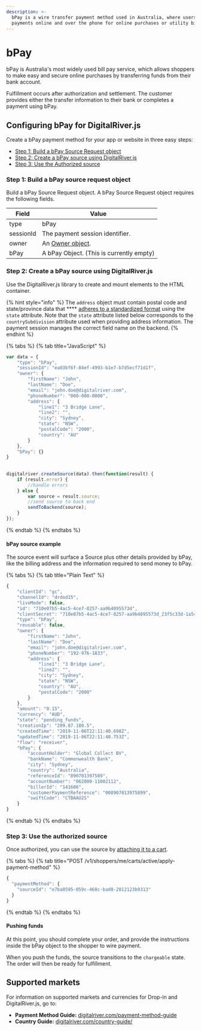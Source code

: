 ```yaml
---
description: >-
  bPay is a wire transfer payment method used in Australia, where users can make
  payments online and over the phone for online purchases or utility bills.
---
```


# bPay

bPay is Australia's most widely used bill pay service, which allows shoppers to make easy and secure online purchases by transferring funds from their bank account.

Fulfillment occurs after authorization and settlement. The customer provides either the transfer information to their bank or completes a payment using bPay.

## Configuring bPay for DigitalRiver.js

Create a bPay payment method for your app or website in three easy steps:‌

* [Step 1: Build a bPay Source Request object](bpay.md#step-1-build-a-bpay-source-request-object)
* [Step 2: Create a bPay source using DigitalRiver.js](bpay.md#step-2-create-a-bpay-source-using-digitalriver-js)
* [Step 3: Use the Authorized source](bpay.md#step-3-use-the-authorized-source)

### Step 1: Build a bPay source request object

Build a bPay Source Request object. A bPay Source Request object requires the following fields.

| Field     | Value                                                      |
| --------- | ---------------------------------------------------------- |
| type      | bPay                                                       |
| sessionId | The payment session identifier.                            |
| owner     | An [Owner object](common-payment-objects.md#owner-object). |
| bPay      | A bPay Object. (This is currently empty)                   |

### Step 2: Create a bPay source using DigitalRiver.js

Use the DigitalRiver.js library to create and mount elements to the HTML container.

{% hint style="info" %}
The `address` object must contain postal code and state/province data that **** [adheres to a standardized format](../../../../cart/creating-or-updating-a-cart/providing-address-information.md) using the `state` attribute. Note that the `state` attribute listed below corresponds to the `countrySubdivision` attribute used when providing address information. The payment session manages the correct field name on the backend.
{% endhint %}

{% tabs %}
{% tab title="JavaScript" %}
```javascript
var data = {
    "type": "bPay",
    "sessionId": "ea03bf6f-84ef-4993-b1e7-b7d5ecf71d1f",
    "owner": {
        "firstName": "John",
        "lastName": "Doe",
        "email": "john.doe@digitalriver.com",
        "phoneNumber": "000-000-0000",
        "address": {
            "line1": "3 Bridge Lane",
            "line2": "",
            "city": "Sydney",
            "state": "NSW",
            "postalCode": "2000",
            "country": "AU"
        }
    },
    "bPay": {}
}
 
  
digitalriver.createSource(data).then(function(result) {
    if (result.error) {
        //handle errors
    } else {
        var source = result.source;
        //send source to back end
        sendToBackend(source);
    }
});
```
{% endtab %}
{% endtabs %}

#### bPay source example

The source event will surface a Source plus other details provided by bPay, like the billing address and the information required to send money to bPay.

{% tabs %}
{% tab title="Plain Text" %}
```javascript
{
    "clientId": "gc",
    "channelId": "drdod15",
    "liveMode": false,
    "id": "710e07b5-4ac5-4ce7-8257-aa9b4095573d",
    "clientSecret": "710e07b5-4ac5-4ce7-8257-aa9b4095573d_23f5c33d-1a54-412d-9e4f-cd37dc424c8a",
    "type": "bPay",
    "reusable": false,
    "owner": {
        "firstName": "John",
        "lastName": "Doe",
        "email": "john.doe@digitalriver.com",
        "phoneNumber": "192-976-1833",
        "address": {
            "line1": "3 Bridge Lane",
            "line2": "",
            "city": "Sydney",
            "state": "NSW",
            "country": "AU",
            "postalCode": "2000"
        }
    },
    "amount": "0.15",
    "currency": "AUD",
    "state": "pending_funds",
    "creationIp": "209.87.180.5",
    "createdTime": "2019-11-06T22:11:40.698Z",
    "updatedTime": "2019-11-06T22:11:40.753Z",
    "flow": "receiver",
    "bPay": {
        "accountHolder": "Global Collect BV",
        "bankName": "Commonwealth Bank",
        "city": "Sydney",
        "country": "Australia",
        "referenceId": "890701397589",
        "accountNumber": "062000-11002112",
        "billerId": "141606",
        "customerPaymentReference": "008907013975899",
        "swiftCode": "CTBAAU2S"
    }
}
```
{% endtab %}
{% endtabs %}

### Step 3: Use the authorized source

Once authorized, you can use the source by [attaching it to a cart](../../../sources/#attaching-a-payment-method-to-an-order-or-cart).

{% tabs %}
{% tab title="POST /v1/shoppers/me/carts/active/apply-payment-method" %}
```javascript
{
  "paymentMethod": {
    "sourceId": "e7ba0595-059c-460c-bad8-2812123b9313"
  }
}
```
{% endtab %}
{% endtabs %}

#### Pushing funds

At this point, you should complete your order, and provide the instructions inside the bPay object to the shopper to wire payment.

When you push the funds, the source transitions to the `chargeable` state. The order will then be ready for fulfillment.

## Supported markets

For information on supported markets and currencies for Drop-in and DigitalRiver.js, go to:&#x20;

* **Payment Method Guide:** [digitalriver.com/payment-method-guide](https://www.digitalriver.com/payment-method-guide/)
* **Country Guide:** [digitalriver.com/country-guide/](https://www.digitalriver.com/country-guide/)
